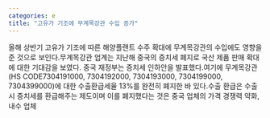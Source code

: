 ```yaml
---
categories: e
title: "고유가 기조에 무계목강관 수입 증가"
---
```

올해 상반기 고유가 기조에 따른 해양플랜트 수주 확대에 무계목강관의 수입에도 영향을 준 것으로 보인다.무계목강관 업계는 지난해 중국의 증치세 폐지로 국산 제품 판매 확대에 대한 기대감을 보였다. 중국 재정부는 증치세 인하안을 발표했다.여기에 무계목강관(HS CODE7304191000, 7304192000, 7304193000, 7304199000, 7304399000)에 대한 수출환급세율 13%를 완전히 폐지한 바 있다.수출 환급은 수출 시 증치세를 환급해주는 제도이며 이를 폐지했다는 것은 중국 업체의 가격 경쟁력 약화, 내수 업체